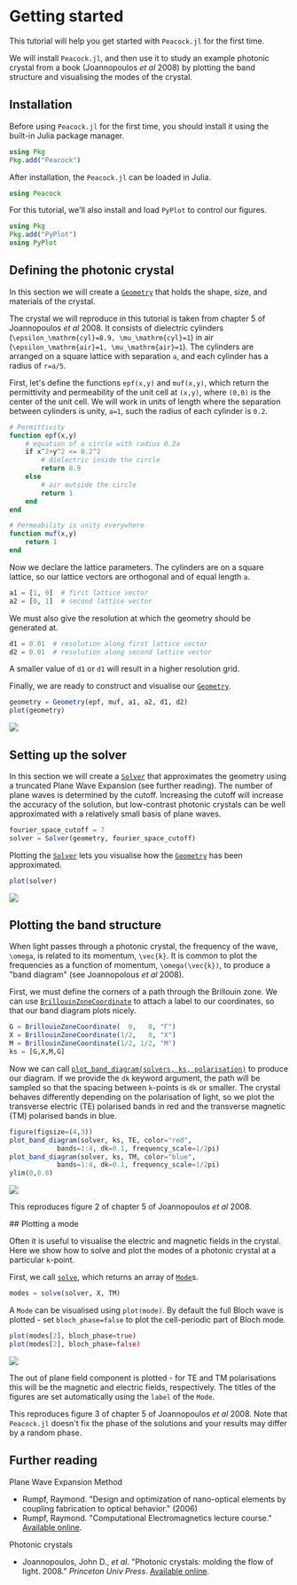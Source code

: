 # Getting started

This tutorial will help you get started with `Peacock.jl` for the first time.

We will install `Peacock.jl`, and then use it to study an example photonic crystal from a book (Joannopoulos *et al* 2008) by plotting the band structure and visualising the modes of the crystal.

## Installation

Before using `Peacock.jl` for the first time, you should install it using the built-in Julia package manager.
```julia
using Pkg
Pkg.add("Peacock")
```

After installation, the `Peacock.jl` can be loaded in Julia.
```julia
using Peacock
```

For this tutorial, we'll also install and load `PyPlot` to control our figures.
```julia
using Pkg
Pkg.add("PyPlot")
using PyPlot
```


## Defining the photonic crystal

In this section we will create a  [`Geometry`](@ref) that holds the shape, size, and materials of the crystal.

The crystal we will reproduce in this tutorial is taken from chapter 5 of Joannopoulos *et al* 2008. It consists of dielectric cylinders (``\epsilon_\mathrm{cyl}=8.9, \mu_\mathrm{cyl}=1``) in air (``\epsilon_\mathrm{air}=1, \mu_\mathrm{air}=1``). The cylinders are arranged on a square lattice with separation ``a``, and each cylinder has a radius of ``r=a/5``.

First, let's define the functions `epf(x,y)` and `muf(x,y)`, which return the permittivity and permeability of the unit cell at ``(x,y)``, where ``(0,0)`` is the center of the unit cell. We will work in units of length where the separation between cylinders is unity, ``a=1``, such the radius of each cylinder is `0.2`.
```julia
# Permittivity
function epf(x,y)
    # equation of a circle with radius 0.2a
    if x^2+y^2 <= 0.2^2
        # dielectric inside the circle
        return 8.9
    else
        # air outside the circle
        return 1
    end
end

# Permeability is unity everywhere
function muf(x,y)
    return 1
end
```

Now we declare the lattice parameters. The cylinders are on a square lattice, so our lattice vectors are orthogonal and of equal length `a`.
```julia
a1 = [1, 0]  # first lattice vector
a2 = [0, 1]  # second lattice vector
```

We must also give the resolution at which the geometry should be generated at.
```julia
d1 = 0.01  # resolution along first lattice vector
d2 = 0.01  # resolution along second lattice vector
```
A smaller value of `d1` or `d1` will result in a higher resolution grid.

Finally, we are ready to construct and visualise our [`Geometry`](@ref).
```julia
geometry = Geometry(epf, muf, a1, a2, d1, d2)
plot(geometry)
```
![](../figures/example_plot_geometry.png)


## Setting up the solver

In this section we will create a [`Solver`](@ref) that approximates the geometry using a truncated Plane Wave Expansion (see further reading). The number of plane waves is determined by the cutoff. Increasing the cutoff will increase the accuracy of the solution, but low-contrast photonic crystals can be well approximated with a relatively small basis of plane waves.
```julia
fourier_space_cutoff = 7
solver = Solver(geometry, fourier_space_cutoff)
```

Plotting the [`Solver`](@ref) lets you visualise how the [`Geometry`](@ref) has been approximated.
```julia
plot(solver)
```
![](../figures/example_plot_solver_cutoff=7.png)


## Plotting the band structure

When light passes through a photonic crystal, the frequency of the wave, ``\omega``, is related to its momentum, ``\vec{k}``. It is common to plot the frequencies as a function of momentum, ``\omega(\vec{k})``, to produce a "band diagram" (see Joannopolous *et al* 2008).

First, we must define the corners of a path through the Brillouin zone. We can use [`BrillouinZoneCoordinate`](@ref) to attach a label to our coordinates, so that our band diagram plots nicely.
```julia
G = BrillouinZoneCoordinate(  0,   0, "Γ")
X = BrillouinZoneCoordinate(1/2,   0, "X")
M = BrillouinZoneCoordinate(1/2, 1/2, "M")
ks = [G,X,M,G]
```

Now we can call [`plot_band_diagram(solvers, ks, polarisation)`](@ref) to produce our diagram. If we provide the `dk` keyword argument, the path will be sampled so that the spacing between ``k``-points is `dk` or smaller. The crystal behaves differently depending on the polarisation of light, so we plot the transverse electric (TE) polarised bands in red and the transverse magnetic (TM) polarised bands in blue.
```julia
figure(figsize=(4,3))
plot_band_diagram(solver, ks, TE, color="red",
            bands=1:4, dk=0.1, frequency_scale=1/2pi)
plot_band_diagram(solver, ks, TM, color="blue",
            bands=1:4, dk=0.1, frequency_scale=1/2pi)
ylim(0,0.8)
```
![](../figures/example_plot_band_diagram.png)

This reproduces figure 2 of chapter 5 of Joannopoulos *et al* 2008.


## Plotting a mode

Often it is useful to visualise the electric and magnetic fields in the crystal. Here we show how to solve and plot the modes of a photonic crystal at a particular ``k``-point.

First, we call [`solve`](@ref), which returns an array of [`Mode`](@ref)s.
```julia
modes = solve(solver, X, TM)
```

A `Mode` can be visualised using `plot(mode)`. By default the full Bloch wave is plotted - set `bloch_phase=false` to plot the cell-periodic part of Bloch mode.
```julia
plot(modes[2], bloch_phase=true)
plot(modes[2], bloch_phase=false)
```
![](../figures/example_plot_modes.png)

The out of plane field component is plotted - for TE and TM polarisations this will be the magnetic and electric fields, respectively. The titles of the figures are set automatically using the `label` of the `Mode`.

This reproduces figure 3 of chapter 5 of Joannopoulos *et al* 2008. Note that `Peacock.jl` doesn't fix the phase of the solutions and your results may differ by a random phase.


## Further reading

Plane Wave Expansion Method
- Rumpf, Raymond. "Design and optimization of nano-optical elements by coupling fabrication to optical behavior." (2006)
- Rumpf, Raymond. "Computational Electromagnetics lecture course." [Available online](http://emlab.utep.edu/academics.htm).

Photonic crystals
- Joannopoulos, John D., *et al*. "Photonic crystals: molding the flow of light. 2008." *Princeton Univ Press*. [Available online](http://ab-initio.mit.edu/book/).
